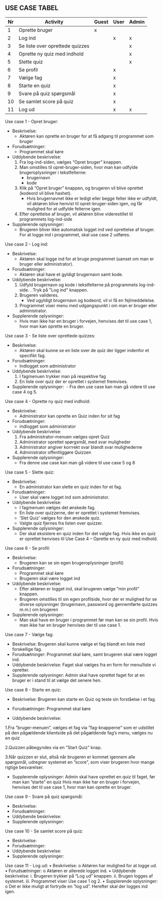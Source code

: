 ## USE CASE TABEL

| Nr | Activity                        | Guest  | User | Admin | 
|----|---------------------------------|--------|------|-------| 
| 1 | Oprette bruger| x | | |
| 2 | Log ind | | x | x |
| 3 | Se liste over oprettede quizzes | | | x |
| 4 | Oprette ny quiz med indhold | | | x |
| 5 | Slette quiz | | | x |
| 6 | Se profil | | x | |
| 7 | Vælge fag | | x | |
| 8 | Starte en quiz | | x | |
| 9 | Svare på quiz spørgsmål | | x | |
| 10 | Se samlet score på quiz | | x |  |
| 11 | Log ud | | x | x |






Use case 1 - Opret bruger:
- Beskrivelse:
  - Aktøren	kan	oprette	en bruger for	at	få	adgang	til	programmet som bruger	
- Forudsætninger:
  - Programmet skal køre
- Uddybende beskrivelse:
  1. Fra log-ind-siden, vælges “Opret	bruger”	knappen.
  2. Man omstilles til opret-bruger-siden, hvor man kan udfylde brugeroplysninger i tekstfelterne:
      - brugernavn
      - kode
  3. Klik	på	“Opret	bruger” knappen, og brugeren vil blive oprettet (kodeord vil blive hashet). 
      - Hvis brugernavnet ikke er ledigt eller begge felter ikke er udfyldt, vil aktøren blive henvist til  opret-bruger-siden igen, og får mulighed for at udfylde felterne igen.
  4. Efter oprettelse af bruger, vil aktøren blive viderestillet til programmets log-ind-side	
- Supplerende oplysninger:
  - Brugeren	bliver	ikke	automatisk	logget	ind	ved	oprettelse af	bruger.	For	at logge ind i programmet,	skal	use	case	2	udføres.	

Use case 2 - Log ind:
- Beskrivelse: 
  - Aktøren	skal	logge	ind	for	at	bruge	programmet (uanset om man er bruger eller administrator).	
- Forudsætninger:
  - Aktøren	skal	have et	gyldigt	brugernavn	samt	kode.
- Uddybende beskrivelse:
  1. Udfyld brugernavn	og	kode	i	tekstfelterne	på	programmets	log-ind-side.
  . Tryk på "Log	ind" knappen.	
  3. Brugeren valideres.
      - Ved ugyldigt brugernavn og kodeord, vil vi få en fejlmeddelelse. 
  4. Programmet	 viser menu med udgangspunkt i om man er bruger eller administrator.
- Supplerende oplysninger:
  - Hvis man ikke har en bruger i forvejen, henvises	det	til	use	case	1,	hvor	man	kan	oprette	en	bruger.		

Use case 3 - Se liste over oprettede quizzes:
- Beskrivelse: 
  - Aktøren skal kunne se en liste over de quiz der ligger indenfor et specifikt fag. 
- Forudsætninger:
  - Indlogget som administrator 
- Uddybende beskrivelse:
  1. I fagmenuen trykker man på respektive fag 
  2. En liste over quiz der er oprettet i systemet fremvises. 
- Supplerende oplysninger:
  - Fra den use case kan man gå videre til use case 4 og 5. 

Use case 4 - Oprette ny quiz med indhold:
- Beskrivelse: 
  - Administrator kan oprette en Quiz inden for sit fag
- Forudsætninger: 
  - indlogget som administrator
- Uddybende beskrivelse:
  1. Fra administrator-menuen vælges opret Quiz
  2. Administrator oprettet spørgsmål, med svar muligheder
  3. Administrator angiver korrrekt svar blandt svar mulighederne 
  4. Administrator offentliggøre Quizzen
- Supplerende oplysninger:
  - Fra denne use case kan man gå videre til use case 5 og 8 

Use case 5 - Slette quiz:
- Beskrivelse:
  - En administrator kan slette en quiz inden for et fag.
- Forudsætninger:
  - User skal være logget ind som administrator.
- Uddybende beskrivelse:
  - I fagmenuen vælges det ønskede fag.
  - En liste over quizzerne, der er oprettet i systemet fremvises.
  - ’Slet Quiz’ vælges for den ønskede quiz.
  - Valgte quiz fjernes fra listen over quizzer.
- Supplerende oplysninger:
  - Der skal eksistere en quiz inden for det valgte fag. Hvis ikke en quiz er oprettet henvises til Use Case 4 – Oprette en ny quiz med indhold.

Use case 6 - Se profil:
- Beskrivelse: 
  -	Brugeren kan se sin egen brugeroplysninger (profil)
- Forudsætninger:
  -	Programmet skal køre
  -	Brugeren skal være logget ind
- Uddybende beskrivelse:
  -	Efter aktøren er logget ind, skal brugeren vælge ”min profil” knappen.
  -	Brugeren omstilles til sin egen profilside, hvor der er mulighed for se diverse oplysninger (brugernavn, password og gennemførte    quizzes m.m.) om brugeren
- Supplerende oplysninger:
  -	Man skal have en bruger i programmet før man kan se sin profil. Hvis man ikke har en bruger henvises der til use case 1.

Use case 7 - Vælge fag:
- Beskrivelse: Brugeren skal kunne vælge et fag blandt en liste med forskellige fag.
- Forudsætninger: Programmet skal køre, samt brugeren skal være logget ind.
- Uddybende beskrivelse: Faget skal vælges fra en form for menu/liste vi opretter.
- Supplerende oplysninger: Admin skal have oprettet faget for at en bruger er i stand til at vælge det senere hen.

Use case 8 - Starte en quiz: 
- Beskrivelse: Brugeren kan starte en Quiz og teste sin forståelse i et fag. 

- Forudsætninger: Programmet skal køre

-	Uddybende beskrivelse:

1.Fra ”bruger-menuen”, vælges et fag via ”fag-knapperne” som er udstillet på den pågældende klientside 
på det pågældende fag’s menu, vælges nu en quiz 

2.Quizzen påbegyndes via en ”Start Quiz” knap.

3.Når quizzen er slut, altså når brugeren er kommet igennem alle spørgsmål, udregner systemet en ”score”, som viser brugeren hvor mange rigtige besvarelser. 

- Supplerende oplysninger:
Admin skal have oprettet en quiz til faget, før man kan ”starte” en quiz
Hvis man ikke har en bruger i forvejen, henvises	det	til	use	case	1,	hvor	man	kan	oprette	en	bruger.


Use case 9 - Svare på quiz spørgsmål:
- Beskrivelse: 
- Forudsætninger:
- Uddybende beskrivelse:
- Supplerende oplysninger:

Use case 10 - Se samlet score på quiz:
- Beskrivelse: 
- Forudsætninger:
- Uddybende beskrivelse:
- Supplerende oplysninger:

Use case 11 - Log ud:
•	Beskrivelse:
o	Aktøren har mulighed for at logge ud. 
•	Forudsætninger:
o	Aktøren er allerede logget ind.
•	Uddybende beskrivelse:
i.	Brugeren trykker på ”Log ud” knappen.
ii.	Brugen logges af systemet.
iii.	Programmet viser Use case 1 og 2.
•	Supplerende oplysninger:
o	Det er ikke muligt at fortryde en ”log ud”. Herefter skal der logges ind igen. 


